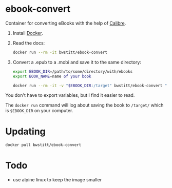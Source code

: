 # ebook-convert

Container for converting eBooks with the help of [Calibre](https://calibre-ebook.com/).

1. Install [Docker](https://www.docker.com/).

2. Read the docs:

    ```bash
    docker run --rm -it bwstitt/ebook-convert
    ```

2. Convert a .epub to a .mobi and save it to the same directory:

    ```bash
    export EBOOK_DIR=/path/to/some/directory/with/ebooks
    export BOOK_NAME=name of your book

    docker run --rm -it -v "$EBOOK_DIR:/target" bwstitt/ebook-convert "$BOOK_NAME.epub" "$BOOK_NAME.mobi"
    ```

You don't have to export variables, but I find it easier to read.

The `docker run` command will log about saving the book to `/target/` which is `$EBOOK_DIR` on your computer.


# Updating

```bash
docker pull bwstitt/ebook-convert
```


# Todo

* use alpine linux to keep the image smaller
